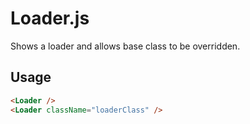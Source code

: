 # Loader.js

Shows a loader and allows base class to be overridden.

## Usage

```html
<Loader /> 
<Loader className="loaderClass" />
```
